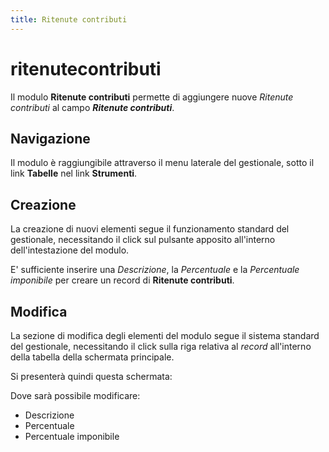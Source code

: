 ```yaml
---
title: Ritenute contributi
---
```


# ritenutecontributi

Il modulo **Ritenute contributi** permette di aggiungere nuove _Ritenute contributi_ al campo _**Ritenute contributi**_.

## Navigazione

Il modulo è raggiungibile attraverso il menu laterale del gestionale, sotto il link **Tabelle** nel link **Strumenti**.

## Creazione

La creazione di nuovi elementi segue il funzionamento standard del gestionale, necessitando il click sul pulsante apposito all'interno dell'intestazione del modulo.

E' sufficiente inserire una _Descrizione_, la _Percentuale_ e la _Percentuale imponibile_ per creare un record di **Ritenute contributi**.

## Modifica

La sezione di modifica degli elementi del modulo segue il sistema standard del gestionale, necessitando il click sulla riga relativa al _record_ all'interno della tabella della schermata principale.

Si presenterà quindi questa schermata:

Dove sarà possibile modificare:

* Descrizione
* Percentuale
* Percentuale imponibile

